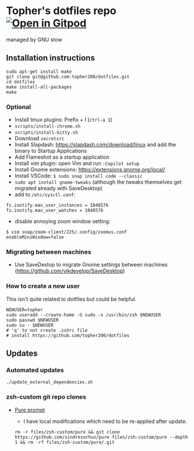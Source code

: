 # Topher's dotfiles repo [![Open in Gitpod](https://gitpod.io/button/open-in-gitpod.svg)](https://gitpod.io/#https://github.com/topher200/dotfiles)

managed by GNU stow

## Installation instructions

```console
sudo apt-get install make
git clone git@github.com:topher200/dotfiles.git
cd dotfiles
make install-all-packages
make
```

### Optional

- Install tmux plugins: Prefix + I (`ctrl-a I`)
- `scripts/install-chrome.sh`
- `scripts/install-kitty.sh`
- Download `secretsrc`
- Install Slapdash: https://slapdash.com/download/linux and add the binary to
  Startup Applications
- Add Flameshot as a startup application
- Install vim plugin: open Vim and run `:Copilot setup`
- Install Gnome extensions: https://extensions.gnome.org/local/
- Install VSCode: `$ sudo snap install code --classic`
- `sudo apt install gnome-tweaks` (although the tweaks themselves get migrated
  already with SaveDesktop)
- add to `/etc/sysctl.conf`:

```
fs.inotify.max_user_instances = 1048576
fs.inotify.max_user_watches = 1048576
```

- disable annoying zoom window setting:

```
$ vim snap/zoom-client/225/.config/zoomus.conf
enableMiniWindow=false
```

### Migrating between machines

- Use SaveDestop to migrate Gnome settings between machines (https://github.com/vikdevelop/SaveDesktop)

### How to create a new user

This isn't quite related to dotfiles but could be helpful.

```console
NEWUSER=topher
sudo useradd --create-home -G sudo -s /usr/bin/zsh $NEWUSER
sudo passwd $NEWUSER
sudo su - $NEWUSER
# 'q' to not create .zshrc file
# install https://github.com/topher200/dotfiles
```

## Updates

### Automated updates

```console
./update_external_dependencies.sh
```

### zsh-custom git repo clones

- [Pure prompt](https://github.com/sindresorhus/pure)

  - I have local modifications which need to be re-applied after update.

  ```console
  rm -r files/zsh-custom/pure && git clone https://github.com/sindresorhus/pure files/zsh-custom/pure --depth 1 && rm -rf files/zsh-custom/pure/.git
  ```

